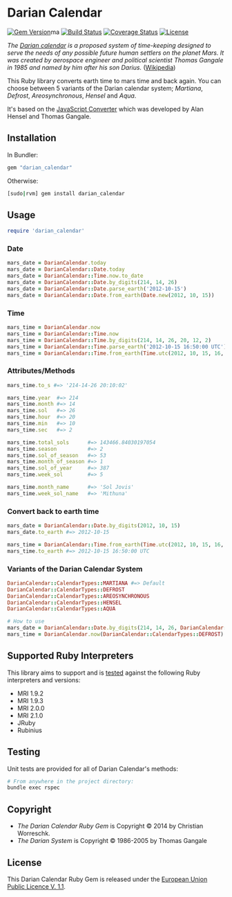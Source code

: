 # Darian Calendar

[![Gem Version](https://img.shields.io/gem/v/uikit-sass-rails.svg?style=flat-square)](https://rubygems.org/gems/darian_calendar)ma
[![Build Status](http://img.shields.io/travis/cworreschk/darian_calendar.svg?style=flat-square)](https://travis-ci.org/cworreschk/darian_calendar)
[![Coverage Status](http://img.shields.io/coveralls/cworreschk/darian_calendar.svg?style=flat-square)](https://coveralls.io/r/cworreschk/darian_calendar)
[![License](https://img.shields.io/badge/license-EUPL--1.1-red.svg?style=flat-square)](https://github.com/cworreschk/darian_calendar/blob/master/LICENSE.md)

_The [Darian calendar] is a proposed system of time-keeping designed to serve the needs of any possible future human settlers on the planet Mars.
It was created by aerospace engineer and political scientist Thomas Gangale in 1985 and named by him after his son Darius._ ([Wikipedia])

This Ruby library converts earth time to mars time and back again. You can choose between 5 variants of the Darian calendar system; _Martiana_, _Defrost_, _Areosynchronous_, _Hensel_ and _Aqua_.

It's based on the [JavaScript Converter] which was developed by Alan Hensel and Thomas Gangale.

[Wikipedia]: http://en.wikipedia.org/wiki/Darian_calendar
[Darian calendar]: http://en.wikipedia.org/wiki/Darian_calendar
[JavaScript Converter]: http://pweb.jps.net/~tgangale/mars/converter/calendar_clock.htm

## Installation

In Bundler:
```ruby
gem "darian_calendar"
```

Otherwise:
```bash
[sudo|rvm] gem install darian_calendar
```

## Usage

```ruby
require 'darian_calendar'
```

### Date
```ruby
mars_date = DarianCalendar.today
mars_date = DarianCalendar::Date.today
mars_date = DarianCalendar::Time.now.to_date
mars_date = DarianCalendar::Date.by_digits(214, 14, 26)
mars_date = DarianCalendar::Date.parse_earth('2012-10-15')
mars_date = DarianCalendar::Date.from_earth(Date.new(2012, 10, 15))
```

### Time
```ruby
mars_time = DarianCalendar.now
mars_time = DarianCalendar::Time.now
mars_time = DarianCalendar::Time.by_digits(214, 14, 26, 20, 12, 2)
mars_time = DarianCalendar::Time.parse_earth('2012-10-15 16:50:00 UTC')
mars_time = DarianCalendar::Time.from_earth(Time.utc(2012, 10, 15, 16, 50, 0))
```

### Attributes/Methods
```ruby
mars_time.to_s #=> '214-14-26 20:10:02'

mars_time.year  #=> 214
mars_time.month #=> 14
mars_time.sol   #=> 26
mars_time.hour  #=> 20
mars_time.min   #=> 10
mars_time.sec   #=> 2

mars_time.total_sols      #=> 143466.84030197054
mars_time.season          #=> 2
mars_time.sol_of_season   #=> 53
mars_time.month_of_season #=> 1
mars_time.sol_of_year     #=> 387
mars_time.week_sol        #=> 5

mars_time.month_name      #=> 'Sol Jovis'
mars_time.week_sol_name   #=> 'Mithuna'
```

### Convert back to earth time
```ruby
mars_date = DarianCalendar::Date.by_digits(2012, 10, 15)
mars_date.to_earth #=> 2012-10-15

mars_time = DarianCalendar::Time.from_earth(Time.utc(2012, 10, 15, 16, 50, 0))
mars_time.to_earth #=> 2012-10-15 16:50:00 UTC
```

### Variants of the Darian Calendar System
```ruby
DarianCalendar::CalendarTypes::MARTIANA #=> Default
DarianCalendar::CalendarTypes::DEFROST
DarianCalendar::CalendarTypes::AREOSYNCHRONOUS
DarianCalendar::CalendarTypes::HENSEL
DarianCalendar::CalendarTypes::AQUA
```
```ruby
# How to use
mars_date = DarianCalendar::Date.by_digits(214, 14, 26, DarianCalendar::CalendarTypes::AREOSYNCHRONOUS)
mars_time = DarianCalendar.now(DarianCalendar::CalendarTypes::DEFROST)
```

## Supported Ruby Interpreters

This library aims to support and is [tested](https://travis-ci.org/cworreschk/darian_calendar) against the following Ruby interpreters and versions:

- MRI 1.9.2
- MRI 1.9.3
- MRI 2.0.0
- MRI 2.1.0
- JRuby
- Rubinius

## Testing

Unit tests are provided for all of Darian Calendar's methods:

```bash
# From anywhere in the project directory:
bundle exec rspec
```

## Copyright
- _The Darian Calendar Ruby Gem_ is Copyright © 2014 by Christian Worreschk.
- _The Darian System_ is Copyright © 1986-2005 by Thomas Gangale

## License
This Darian Calendar Ruby Gem is released under the [European Union Public Licence V. 1.1](http://opensource.org/licenses/EUPL-1.1).
